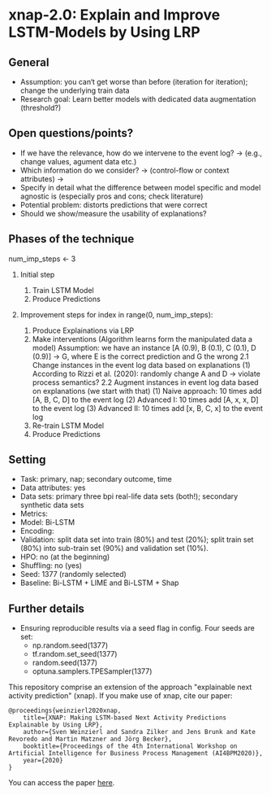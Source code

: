 # xnap-2.0: Explain and Improve LSTM-Models by Using LRP

## General
- Assumption: you can‘t get worse than before (iteration for iteration); change the underlying train data
- Research goal:  Learn better models with dedicated data augmentation (threshold?)

## Open questions/points?
- If we have the relevance, how do we intervene to the event log? -> (e.g., change values, agument data etc.)
- Which information do we consider? -> (control-flow or context attributes) -> 
- Specify in detail what the difference between model specific and model agnostic is (especially pros and cons; check literature)
- Potential problem: distorts predictions that were correct
- Should we show/measure the usability of explanations?

## Phases of the technique

num_imp_steps <- 3
1. Initial step
    1. Train LSTM Model
    2. Produce Predictions

2. Improvement steps
for index in range(0, num_imp_steps):
    1. Produce Explainations via LRP
    2. Make interventions (Algorithm learns form the manipulated data a model) 
        Assumption: we have an instance [A (0.9), B (0.1), C (0.1), D (0.9)] -> G, where E is the correct prediction and G the wrong
        2.1 Change instances in the event log data based on explanations
            (1) According to Rizzi et al. (2020): randomly change A and D -> violate process semantics?
        2.2 Augment instances in event log data based on explanations (we start with that)
            (1) Naive approach: 10 times add [A, B, C, D] to the event log
            (2) Advanced I: 10 times add [A, x, x, D] to the event log
            (3) Advanced II: 10 times add [x, B, C, x] to the event log
    3. Re-train LSTM Model
    4. Produce Predictions
    
 
## Setting
- Task: primary, nap; secondary outcome, time
- Data attributes: yes
- Data sets: primary three bpi real-life data sets (both!); secondary synthetic data sets
- Metrics:
- Model: Bi-LSTM
- Encoding:
- Validation: split data set into train (80%) and test (20%); split train set (80%) into sub-train set (90%) and validation set (10%). 
- HPO: no (at the beginning)
- Shuffling: no (yes)
- Seed: 1377 (randomly selected)
- Baseline: Bi-LSTM + LIME and Bi-LSTM + Shap


## Further details
- Ensuring reproducible results via a seed flag in config. Four seeds are set:
    - np.random.seed(1377)
    - tf.random.set_seed(1377)
    - random.seed(1377)
    - optuna.samplers.TPESampler(1377)


This repository comprise an extension of the approach "explainable next activity prediction" (xnap). If you make use of xnap, cite our paper:
```
@proceedings{weinzierl2020xnap,
    title={XNAP: Making LSTM-based Next Activity Predictions Explainable by Using LRP},
    author={Sven Weinzierl and Sandra Zilker and Jens Brunk and Kate Revoredo and Martin Matzner and Jörg Becker},
    booktitle={Proceedings of the 4th International Workshop on Artificial Intelligence for Business Process Management (AI4BPM2020)},
    year={2020}
}

```

You can access the paper [here](https://www.researchgate.net/publication/342918341_XNAP_Making_LSTM-based_Next_Activity_Predictions_Explainable_by_Using_LRP).
